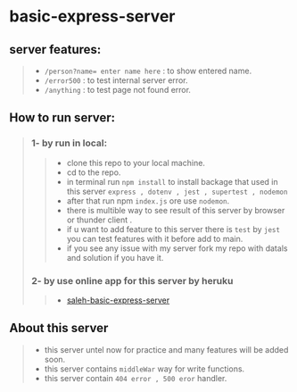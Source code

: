 # basic-express-server
## server features:
> - `/person?name= enter name here` : to show entered name.
> - `/error500` : to test internal server error.
> - `/anything` : to test page not found error.
## How to run server:
>### 1- by run in local:
>> - clone this repo to your local machine.
>> - cd to the repo.
>> - in terminal run `npm install` to install backage that used in this server `express , dotenv , jest , supertest , nodemon`
>> - after that run npm `index.js` ore use `nodemon`.
>> - there is multible way to see result of this server by browser or thunder client . 
>> - if u want to add feature to this server there is `test` by `jest` you can test features with it before add to main.
>> - if you see any issue with my server fork my repo with datals and solution if you have it.
>### 2- by use online app for this server by heruku 
>> - [saleh-basic-express-server](https://saleh-basic-express-server.herokuapp.com/)


## About this server
> - this server untel now for practice and many features will be added soon.
> - this server contains `middleWar` way for write functions.
> - this server contain  `404 error , 500 eror` handler. 